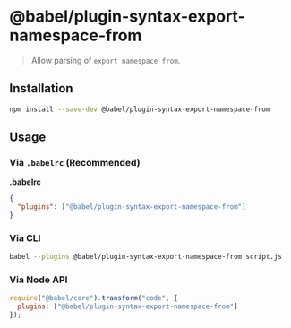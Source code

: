 # @babel/plugin-syntax-export-namespace-from

> Allow parsing of `export namespace from`.

## Installation

```sh
npm install --save-dev @babel/plugin-syntax-export-namespace-from
```

## Usage

### Via `.babelrc` (Recommended)

**.babelrc**

```json
{
  "plugins": ["@babel/plugin-syntax-export-namespace-from"]
}
```

### Via CLI

```sh
babel --plugins @babel/plugin-syntax-export-namespace-from script.js
```

### Via Node API

```javascript
require("@babel/core").transform("code", {
  plugins: ["@babel/plugin-syntax-export-namespace-from"]
});
```
